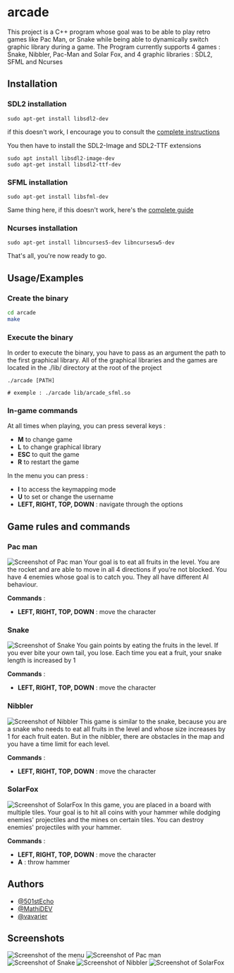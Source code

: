 
# arcade

This project is a C++ program whose goal was to be able to play retro games like Pac Man, or Snake while being able to dynamically switch graphic library during a game.
The Program currently supports 4 games : Snake, Nibbler, Pac-Man and Solar Fox, and 4 graphic libraries : SDL2, SFML and Ncurses


## Installation

### SDL2 installation

```
sudo apt-get install libsdl2-dev
```

if this doesn't work, I encourage you to consult the [complete instructions](https://wiki.libsdl.org/SDL2/Installation)

You then have to install the SDL2-Image and SDL2-TTF extensions
```
sudo apt install libsdl2-image-dev
sudo apt-get install libsdl2-ttf-dev
```

### SFML installation

```
sudo apt-get install libsfml-dev
```
Same thing here, if this doesn't work, here's the [complete guide ](https://www.sfml-dev.org/tutorials/2.6/start-linux.php)

### Ncurses installation
```
sudo apt-get install libncurses5-dev libncursesw5-dev
```

That's all, you're now ready to go.
## Usage/Examples

### Create the binary
```bash
cd arcade
make
```


### Execute the binary
In order to execute the binary, you have to pass as an argument the path to the first graphical library. All of the graphical libraries and the games are located in the ./lib/ directory at the root of the project
```
./arcade [PATH]

# exemple : ./arcade lib/arcade_sfml.so
```

### In-game commands

At all times when playing, you can press several keys :
- **M** to change game
- **L** to change graphical library
- **ESC** to quit the game
- **R** to restart the game

In the menu you can press :
- **I** to access the keymapping mode
- **U** to set or change the username
- **LEFT, RIGHT, TOP, DOWN** : navigate through the options

## Game rules and commands

### Pac man
![Screenshot of Pac man](./screenshots/pacman_screen1.png)
Your goal is to eat all fruits in the level. You are the rocket and are able to move in all 4 directions if you're not blocked.
You have 4 enemies whose goal is to catch you.
They all have different AI behaviour.

**Commands** :
- **LEFT, RIGHT, TOP, DOWN** : move the character

### Snake
![Screenshot of Snake](./screenshots/snake_screen1.png)
You gain points by eating the fruits in the level. If you ever bite your own tail, you lose. Each time you eat a fruit, your snake length is increased by 1

**Commands** :
- **LEFT, RIGHT, TOP, DOWN** : move the character

### Nibbler
![Screenshot of Nibbler](./screenshots/snake_screen1.png)
This game is similar to the snake, because you are a snake who needs to eat all fruits in the level and whose size increases by 1 for each fruit eaten. But in the nibbler, there are obstacles in the map and you have a time limit for each level.

**Commands** :
- **LEFT, RIGHT, TOP, DOWN** : move the character

### SolarFox
![Screenshot of SolarFox](./screenshots/solarfox_screen1.png)
In this game, you are placed in a board with multiple tiles. Your goal is to hit all coins with your hammer while dodging enemies' projectiles and the mines on certain tiles.
You can destroy enemies' projectiles with your hammer.

**Commands** :
- **LEFT, RIGHT, TOP, DOWN** : move the character
- **A** : throw hammer

## Authors

- [@501stEcho](https://github.com/501stEcho)
- [@MathiDEV](https://github.com/MathiDEV)
- [@vavarier](https://github.com/vavarier)


## Screenshots

![Screenshot of the menu](./screenshots/menu_screen1.png)
![Screenshot of Pac man](./screenshots/pacman_screen1.png)
![Screenshot of Snake](./screenshots/snake_screen1.png)
![Screenshot of Nibbler](./screenshots/snake_screen1.png)
![Screenshot of SolarFox](./screenshots/solarfox_screen1.png)
